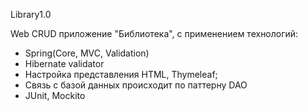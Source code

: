 Library1.0

Web CRUD приложение "Библиотека", с применением технологий:

- Spring(Core, MVC, Validation)
- Hibernate validator
- Настройка представления HTML, Thymeleaf;
- Связь с базой данных происходит по паттерну DAO
- JUnit, Mockito
